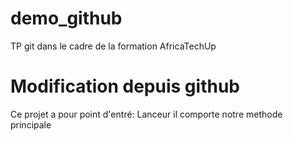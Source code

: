# demo_github
TP git dans le cadre de la formation AfricaTechUp
# Modification depuis github
Ce projet a pour point d'entré: Lanceur
il comporte notre methode principale
